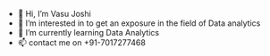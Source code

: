 - 👋 Hi, I’m Vasu Joshi
- 👀 I’m interested in to get an exposure in the field of Data analytics
- 🌱 I’m currently learning Data Analytics
- 📫 contact me on +91-7017277468

<!---
VasuJoshi700/VasuJoshi700 is a ✨ special ✨ repository because its `README.md` (this file) appears on your GitHub profile.
You can click the Preview link to take a look at your changes.
--->
